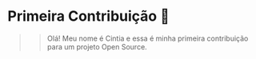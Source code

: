 # Primeira Contribuição 🚀
>> Olá! Meu nome é Cintia e essa é minha primeira contribuição para um projeto Open Source.

